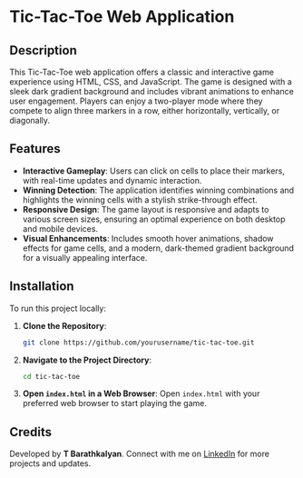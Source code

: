 # Tic-Tac-Toe Web Application

## Description

This Tic-Tac-Toe web application offers a classic and interactive game experience using HTML, CSS, and JavaScript. The game is designed with a sleek dark gradient background and includes vibrant animations to enhance user engagement. Players can enjoy a two-player mode where they compete to align three markers in a row, either horizontally, vertically, or diagonally.

## Features

- **Interactive Gameplay**: Users can click on cells to place their markers, with real-time updates and dynamic interaction.
- **Winning Detection**: The application identifies winning combinations and highlights the winning cells with a stylish strike-through effect.
- **Responsive Design**: The game layout is responsive and adapts to various screen sizes, ensuring an optimal experience on both desktop and mobile devices.
- **Visual Enhancements**: Includes smooth hover animations, shadow effects for game cells, and a modern, dark-themed gradient background for a visually appealing interface.

## Installation

To run this project locally:

1. **Clone the Repository**:
   ```bash
   git clone https://github.com/yourusername/tic-tac-toe.git
   ```

2. **Navigate to the Project Directory**:
   ```bash
   cd tic-tac-toe
   ```

3. **Open `index.html` in a Web Browser**:
   Open `index.html` with your preferred web browser to start playing the game.

## Credits

Developed by **T Barathkalyan**. Connect with me on [LinkedIn](https://www.linkedin.com/in/t-barathkalyan-b4253328b/) for more projects and updates.
